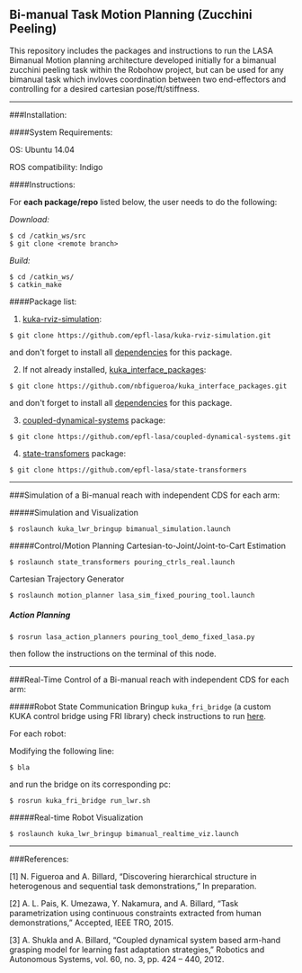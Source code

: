 ## Bi-manual Task Motion Planning (Zucchini Peeling)
This repository includes the packages and instructions to run the LASA Bimanual Motion planning architecture developed initially for a bimanual zucchini peeling task within the Robohow project, but can be used for any bimanual task which invloves coordination between two end-effectors and controlling for a desired cartesian pose/ft/stiffness.

---
###Installation:

####System Requirements:

OS: Ubuntu 14.04

ROS compatibility: Indigo

####Instructions:

For **each package/repo** listed below, the user needs to do the following:

*Download:*
```
$ cd /catkin_ws/src
$ git clone <remote branch>
```
*Build:*
```
$ cd /catkin_ws/
$ catkin_make
```
####Package list:

  1. [kuka-rviz-simulation](https://github.com/epfl-lasa/kuka-rviz-simulation):
  ```
  $ git clone https://github.com/epfl-lasa/kuka-rviz-simulation.git
  ```
  and don't forget to install all [dependencies](https://github.com/epfl-lasa/kuka-rviz-simulation) for this package.
  
  2. If not already installed, [kuka_interface_packages](https://github.com/nbfigueroa/kuka_interface_packages):
  ```
  $ git clone https://github.com/nbfigueroa/kuka_interface_packages.git
  ```
  and don't forget to install all [dependencies](https://github.com/nbfigueroa/kuka_interface_packages) for this package.

  3. [coupled-dynamical-systems](https://github.com/epfl-lasa/coupled-dynamical-systems) package:
  ```
  $ git clone https://github.com/epfl-lasa/coupled-dynamical-systems.git
  ```
  
  4. [state-transfomers](https://github.com/epfl-lasa/state-transformers) package:
  ```
  $ git clone https://github.com/epfl-lasa/state-transformers
  ```
  
---
###Simulation of a Bi-manual reach with independent CDS for each arm:

#####Simulation and Visualization
```
$ roslaunch kuka_lwr_bringup bimanual_simulation.launch
```

#####Control/Motion Planning
Cartesian-to-Joint/Joint-to-Cart Estimation
```
$ roslaunch state_transformers pouring_ctrls_real.launch
```

Cartesian Trajectory Generator
```
$ roslaunch motion_planner lasa_sim_fixed_pouring_tool.launch
```

##### Action Planning  
```
$ rosrun lasa_action_planners pouring_tool_demo_fixed_lasa.py
```
then follow the instructions on the terminal of this node.  

---
###Real-Time Control of a Bi-manual reach with independent CDS for each arm:

#####Robot State Communication
Bringup ```kuka_fri_bridge``` (a custom KUKA control bridge using FRI library) check instructions to run [here](https://github.com/nbfigueroa/kuka_interface_packages.git).

For each robot:

Modifying the following line:
```
$ bla
```
and run the bridge on its corresponding pc:
```
$ rosrun kuka_fri_bridge run_lwr.sh
```
#####Real-time Robot Visualization
```
$ roslaunch kuka_lwr_bringup bimanual_realtime_viz.launch
```


--- 
###References:

[1] N. Figueroa and A. Billard, “Discovering hierarchical structure in heterogenous and sequential task demonstrations,” In preparation.

[2] A. L. Pais, K. Umezawa, Y. Nakamura, and A. Billard, “Task parametrization using continuous constraints extracted from human demonstrations,” Accepted, IEEE TRO, 2015.

[3] A. Shukla and A. Billard, “Coupled dynamical system based arm-hand grasping model for learning fast adaptation strategies,” Robotics and Autonomous Systems, vol. 60, no. 3, pp. 424 – 440, 2012.
